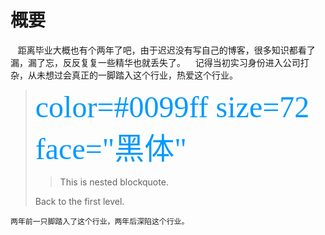# 概要
    距离毕业大概也有个两年了吧，由于迟迟没有写自己的博客，很多知识都看了漏，漏了忘，反反复复一些精华也就丢失了。
    记得当初实习身份进入公司打杂，从未想过会真正的一脚踏入这个行业，热爱这个行业。
> <font color=#0099ff size=7 face="黑体">color=#0099ff size=72 face="黑体"</font>
>
> > This is nested blockquote.
>
> Back to the first level.




    两年前一只脚踏入了这个行业，两年后深陷这个行业。
